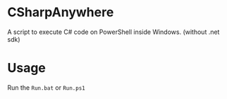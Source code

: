 # CSharpAnywhere
A script to execute C# code on PowerShell inside Windows.
(without .net sdk)

# Usage
Run the `Run.bat` or `Run.ps1`


